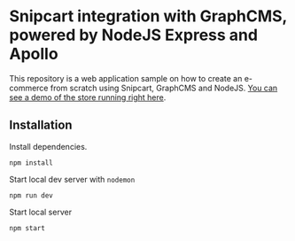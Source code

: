 # Snipcart integration with GraphCMS, powered by NodeJS Express and Apollo

This repository is a web application sample on how to create an e-commerce from scratch using Snipcart, GraphCMS and NodeJS. [You can see a demo of the store running right here](https://snipcart-graphcms-nodejs.herokuapp.com/).

## Installation

Install dependencies.

```
npm install
```

Start local dev server with `nodemon`

```
npm run dev
```

Start local server

```
npm start
```